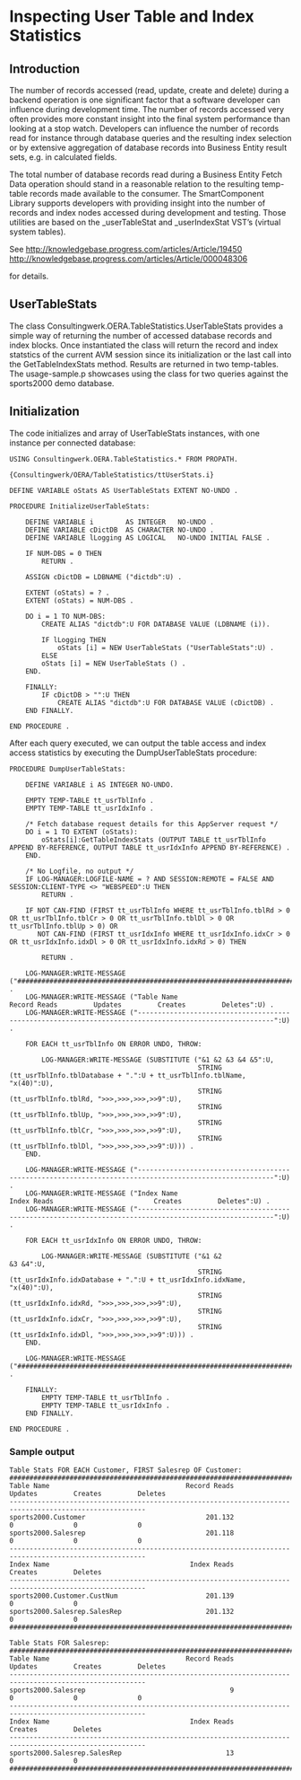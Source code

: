 # Inspecting User Table and Index Statistics

## Introduction

The number of records accessed (read, update, create and delete) during a backend operation is one significant factor that a software developer can influence during development time. The number of records accessed very often provides more constant insight into the final system performance than looking at a stop watch. Developers can influence the number of records read for instance through database queries and the resulting index selection or by extensive aggregation of database records into Business Entity result sets, e.g. in calculated fields.

The total number of database records read during a Business Entity Fetch Data operation should stand in a reasonable relation to the resulting temp-table records made available to the consumer.
The SmartComponent Library supports developers with providing insight into the number of records and index nodes accessed during development and testing. Those utilities are based on the _userTableStat and _userIndexStat VST’s (virtual system tables).

See
http://knowledgebase.progress.com/articles/Article/19450
http://knowledgebase.progress.com/articles/Article/000048306

for details.

## UserTableStats

The class Consultingwerk.OERA.TableStatistics.UserTableStats provides a simple way of returning the number of accessed database records and index blocks. Once instantiated the class will return the record and index statstics of the current AVM session since its initialization or the last call into the GetTableIndexStats method. Results are returned in two temp-tables. The usage-sample.p showcases using the class for two queries against the sports2000 demo database. 

## Initialization

The code initializes and array of UserTableStats instances, with one instance per connected database:

```
USING Consultingwerk.OERA.TableStatistics.* FROM PROPATH.

{Consultingwerk/OERA/TableStatistics/ttUserStats.i}

DEFINE VARIABLE oStats AS UserTableStats EXTENT NO-UNDO .
```

```
PROCEDURE InitializeUserTableStats:

    DEFINE VARIABLE i        AS INTEGER   NO-UNDO .
    DEFINE VARIABLE cDictDB  AS CHARACTER NO-UNDO .
    DEFINE VARIABLE lLogging AS LOGICAL   NO-UNDO INITIAL FALSE .

    IF NUM-DBS = 0 THEN
        RETURN .

    ASSIGN cDictDB = LDBNAME ("dictdb":U) .

    EXTENT (oStats) = ? .
    EXTENT (oStats) = NUM-DBS .

    DO i = 1 TO NUM-DBS:
        CREATE ALIAS "dictdb":U FOR DATABASE VALUE (LDBNAME (i)).

        IF lLogging THEN
            oStats [i] = NEW UserTableStats ("UserTableStats":U) .
        ELSE
        oStats [i] = NEW UserTableStats () .
    END.

    FINALLY:
        IF cDictDB > "":U THEN
            CREATE ALIAS "dictdb":U FOR DATABASE VALUE (cDictDB) .
    END FINALLY.
    
END PROCEDURE .   
```

After each query executed, we can output the table access and index access statistics by executing the DumpUserTableStats procedure:

```
PROCEDURE DumpUserTableStats:

    DEFINE VARIABLE i AS INTEGER NO-UNDO.

    EMPTY TEMP-TABLE tt_usrTblInfo .
    EMPTY TEMP-TABLE tt_usrIdxInfo .

    /* Fetch database request details for this AppServer request */
    DO i = 1 TO EXTENT (oStats):
        oStats[i]:GetTableIndexStats (OUTPUT TABLE tt_usrTblInfo APPEND BY-REFERENCE, OUTPUT TABLE tt_usrIdxInfo APPEND BY-REFERENCE) .
    END.

    /* No Logfile, no output */
    IF LOG-MANAGER:LOGFILE-NAME = ? AND SESSION:REMOTE = FALSE AND SESSION:CLIENT-TYPE <> "WEBSPEED":U THEN
        RETURN .

    IF NOT CAN-FIND (FIRST tt_usrTblInfo WHERE tt_usrTblInfo.tblRd > 0 OR tt_usrTblInfo.tblCr > 0 OR tt_usrTblInfo.tblDl > 0 OR tt_usrTblInfo.tblUp > 0) OR
       NOT CAN-FIND (FIRST tt_usrIdxInfo WHERE tt_usrIdxInfo.idxCr > 0 OR tt_usrIdxInfo.idxDl > 0 OR tt_usrIdxInfo.idxRd > 0) THEN

        RETURN .

    LOG-MANAGER:WRITE-MESSAGE ("########################################################################################################":U) .
    LOG-MANAGER:WRITE-MESSAGE ("Table Name                                  Record Reads         Updates         Creates         Deletes":U) .
    LOG-MANAGER:WRITE-MESSAGE ("--------------------------------------------------------------------------------------------------------":U) .

    FOR EACH tt_usrTblInfo ON ERROR UNDO, THROW:

        LOG-MANAGER:WRITE-MESSAGE (SUBSTITUTE ("&1 &2 &3 &4 &5":U,
                                               STRING (tt_usrTblInfo.tblDatabase + ".":U + tt_usrTblInfo.tblName, "x(40)":U),
                                               STRING (tt_usrTblInfo.tblRd, ">>>,>>>,>>>,>>9":U),
                                               STRING (tt_usrTblInfo.tblUp, ">>>,>>>,>>>,>>9":U),
                                               STRING (tt_usrTblInfo.tblCr, ">>>,>>>,>>>,>>9":U),
                                               STRING (tt_usrTblInfo.tblDl, ">>>,>>>,>>>,>>9":U))) .
    END.

    LOG-MANAGER:WRITE-MESSAGE ("--------------------------------------------------------------------------------------------------------":U) .
    LOG-MANAGER:WRITE-MESSAGE ("Index Name                                   Index Reads                         Creates         Deletes":U) .
    LOG-MANAGER:WRITE-MESSAGE ("--------------------------------------------------------------------------------------------------------":U) .

    FOR EACH tt_usrIdxInfo ON ERROR UNDO, THROW:

        LOG-MANAGER:WRITE-MESSAGE (SUBSTITUTE ("&1 &2                 &3 &4":U,
                                               STRING (tt_usrIdxInfo.idxDatabase + ".":U + tt_usrIdxInfo.idxName, "x(40)":U),
                                               STRING (tt_usrIdxInfo.idxRd, ">>>,>>>,>>>,>>9":U),
                                               STRING (tt_usrIdxInfo.idxCr, ">>>,>>>,>>>,>>9":U),
                                               STRING (tt_usrIdxInfo.idxDl, ">>>,>>>,>>>,>>9":U))) .
    END.

    LOG-MANAGER:WRITE-MESSAGE ("########################################################################################################":U) .

    FINALLY:
        EMPTY TEMP-TABLE tt_usrTblInfo .
        EMPTY TEMP-TABLE tt_usrIdxInfo .
    END FINALLY.       

END PROCEDURE .    
```

### Sample output

```
Table Stats FOR EACH Customer, FIRST Salesrep OF Customer:
########################################################################################################
Table Name                                  Record Reads         Updates         Creates         Deletes
--------------------------------------------------------------------------------------------------------
sports2000.Customer                              201.132               0               0               0
sports2000.Salesrep                              201.118               0               0               0
--------------------------------------------------------------------------------------------------------
Index Name                                   Index Reads                         Creates         Deletes
--------------------------------------------------------------------------------------------------------
sports2000.Customer.CustNum                      201.139                               0               0
sports2000.Salesrep.SalesRep                     201.132                               0               0
########################################################################################################

Table Stats FOR Salesrep:
########################################################################################################
Table Name                                  Record Reads         Updates         Creates         Deletes
--------------------------------------------------------------------------------------------------------
sports2000.Salesrep                                    9               0               0               0
--------------------------------------------------------------------------------------------------------
Index Name                                   Index Reads                         Creates         Deletes
--------------------------------------------------------------------------------------------------------
sports2000.Salesrep.SalesRep                          13                               0               0
########################################################################################################
```
